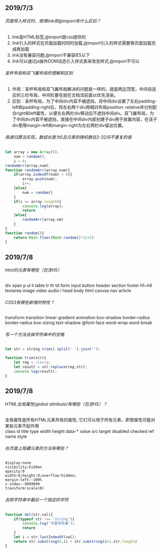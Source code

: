 ## 2019/7/3
###### 页面导入样式时，使用link和@import有什么区别？
1. link是HTML标签,@import是css提供的  
2. link引入的样式在页面加载时同时加载,@import引入的样式需要等页面加载完成再加载  
3. link没有兼容问题,@import不兼容IE5以下  
4. link可以通过js操作DOM动态引入样式表来改变样式,@import不可以  
###### 圣杯布局和双飞翼布局的理解和区别
1. 作用：圣杯布局和双飞翼布局解决的问题是一样的，就是两边顶宽，中间自适应的三栏布局，中间栏要在放在文档流前面以优先渲染。  
2. 区别：圣杯布局，为了中间div内容不被遮挡，将中间div设置了左右padding-left和padding-right后，将左右两个div用相对布局position: relative并分别配合right和left属性，以便左右两栏div移动后不遮挡中间div。双飞翼布局，为了中间div内容不被遮挡，直接在中间div内部创建子div用于放置内容，在该子div里用margin-left和margin-right为左右两栏div留出位置。  
###### 用递归算法实现，数组长度为5且元素的随机数在2-32间不重复的值
```js
let array = new Array(5),
    num = random(),
    i = 0;
randomArr(array,num);
function randomArr(array,num){
    if(array.indexOf(num) < 0){
        array.push(num);
        i++;
    }else{
        num = random()
    }
    if(i >= array.length){
        console.log(array);
        return
    }else{
        randomArr(array,nm)
    }
}
function random(){
    return Math.floor(Math.random()*31+2)
}
```
## 2019/7/8
###### html的元素有哪些（包含H5）
div span p ul li table tr th td form input button header section footer h1~h6 textarea image video audio i head body html canvas nav article   

###### CSS3有哪些新增的特性？
transform transition linear-gradient animation box-shadow border-radius border-radius box-sizing text-shadow @font-face word-wrap word-break   

###### 写一个方法去掉字符串中的空格
```js
let str = string.trim().split(' ').join('');

function trim(str){
    let reg = /\s+/g;
    let result = str.replace(reg,str);
    console.log(result);
}
```
## 2019/7/8
###### HTML全局属性(global attribute)有哪些（包含H5）？
全局属性是所有HTML元素共有的属性; 它们可以用于所有元素，即使属性可能对某些元素不起作用  
class id title type width height data-* value src target disabled checked ref name style 

###### 在页面上隐藏元素的方法有哪些？
`display:none`    
`visibility:hidden`  
`opacity:0`  
`width:0;height:0;overflow:hidden;`  
`margin-left:-100%`  
`z-index:-9999999`  
`transform:scale(0)`  

###### 去除字符串中最后一个指定的字符
```js
function del(str,val){
    if(typeof str !== 'string'){
        console.log('不是字符串');
        return
    }
    let i = str.lastIndexOf(val);
    return str.substring(0,i) + str.substring(i+1,str.length)
}
```
